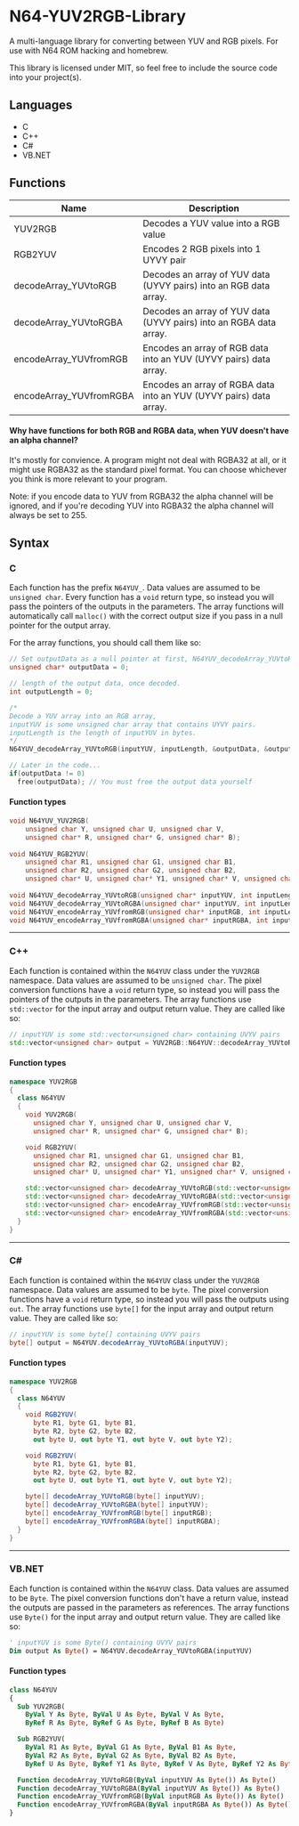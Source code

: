 # N64-YUV2RGB-Library
A multi-language library for converting between YUV and RGB pixels. For use with N64 ROM hacking and homebrew.

This library is licensed under MIT, so feel free to include the source code into your project(s).

## Languages

* C
* C++
* C#
* VB.NET

## Functions

Name | Description
------------ | -------------
YUV2RGB | Decodes a YUV value into a RGB value
RGB2YUV | Encodes 2 RGB pixels into 1 UYVY pair
decodeArray_YUVtoRGB | Decodes an array of YUV data (UYVY pairs) into an RGB data array.
decodeArray_YUVtoRGBA | Decodes an array of YUV data (UYVY pairs) into an RGBA data array.
encodeArray_YUVfromRGB | Encodes an array of RGB data into an YUV (UYVY pairs) data array.
encodeArray_YUVfromRGBA | Encodes an array of RGBA data into an YUV (UYVY pairs) data array.

#### Why have functions for both RGB and RGBA data, when YUV doesn't have an alpha channel?

It's mostly for convience. A program might not deal with RGBA32 at all, or it might use RGBA32 as the standard pixel format. 
You can choose whichever you think is more relevant to your program. 

Note: if you encode data to YUV from RGBA32 the alpha channel will be 
ignored, and if you're decoding YUV into RGBA32 the alpha channel will always be set to 255.

## Syntax

### C

Each function has the prefix `N64YUV_`. Data values are assumed to be `unsigned char`. Every function has a `void` 
return type, so instead you will pass the pointers of the outputs in the parameters. The array functions will automatically
call `malloc()` with the correct output size if you pass in a null pointer for the output array.

For the array functions, you should call them like so:
```C
// Set outputData as a null pointer at first, N64YUV_decodeArray_YUVtoRGB will call malloc() automatically.
unsigned char* outputData = 0;

// length of the output data, once decoded.
int outputLength = 0;

/* 
Decode a YUV array into an RGB array, 
inputYUV is some unsigned char array that contains UYVY pairs.
inputLength is the length of inputYUV in bytes.
*/
N64YUV_decodeArray_YUVtoRGB(inputYUV, inputLength, &outputData, &outputLength);

// Later in the code...
if(outputData != 0)
  free(outputData); // You must free the output data yourself
```

#### Function types
```C
void N64YUV_YUV2RGB(
	unsigned char Y, unsigned char U, unsigned char V,
	unsigned char* R, unsigned char* G, unsigned char* B);
  
void N64YUV_RGB2YUV(
	unsigned char R1, unsigned char G1, unsigned char B1,
	unsigned char R2, unsigned char G2, unsigned char B2,
	unsigned char* U, unsigned char* Y1, unsigned char* V, unsigned char* Y2);
  
void N64YUV_decodeArray_YUVtoRGB(unsigned char* inputYUV, int inputLength, unsigned char** outputRGB, int* outputLength);
void N64YUV_decodeArray_YUVtoRGBA(unsigned char* inputYUV, int inputLength, unsigned char** outputRGBA, int* outputLength);
void N64YUV_encodeArray_YUVfromRGB(unsigned char* inputRGB, int inputLength, unsigned char** outputYUV, int* outputLength);
void N64YUV_encodeArray_YUVfromRGBA(unsigned char* inputRGBA, int inputLength, unsigned char** outputYUV, int* outputLength);
```
---------------------------------------------
### C++

Each function is contained within the `N64YUV` class under the `YUV2RGB` namespace. 
Data values are assumed to be `unsigned char`. 
The pixel conversion functions have a `void` return type, so instead you will pass the pointers of the outputs in the parameters. 
The array functions use `std::vector` for the input array and output return value.
They are called like so:
```C++
// inputYUV is some std::vector<unsigned char> containing UVYV pairs
std::vector<unsigned char> output = YUV2RGB::N64YUV::decodeArray_YUVtoRGB(inputYUV);
```

#### Function types
```C++
namespace YUV2RGB
{
  class N64YUV
  {
    void YUV2RGB(
      unsigned char Y, unsigned char U, unsigned char V,
      unsigned char* R, unsigned char* G, unsigned char* B);

    void RGB2YUV(
      unsigned char R1, unsigned char G1, unsigned char B1,
      unsigned char R2, unsigned char G2, unsigned char B2,
      unsigned char* U, unsigned char* Y1, unsigned char* V, unsigned char* Y2);

    std::vector<unsigned char> decodeArray_YUVtoRGB(std::vector<unsigned char> inputYUV);
    std::vector<unsigned char> decodeArray_YUVtoRGBA(std::vector<unsigned char> inputYUV);
    std::vector<unsigned char> encodeArray_YUVfromRGB(std::vector<unsigned char> inputRGB);
    std::vector<unsigned char> encodeArray_YUVfromRGBA(std::vector<unsigned char> inputRGBA);
  }
}
```
---------------------------------------------
### C#

Each function is contained within the `N64YUV` class under the `YUV2RGB` namespace. 
Data values are assumed to be `byte`. 
The pixel conversion functions have a `void` return type, so instead you will pass the outputs using `out`. 
The array functions use `byte[]` for the input array and output return value.
They are called like so:
```C#
// inputYUV is some byte[] containing UVYV pairs
byte[] output = N64YUV.decodeArray_YUVtoRGBA(inputYUV);
```

#### Function types
```C#
namespace YUV2RGB
{
  class N64YUV
  {
    void RGB2YUV(
      byte R1, byte G1, byte B1,
      byte R2, byte G2, byte B2,
      out byte U, out byte Y1, out byte V, out byte Y2);

    void RGB2YUV(
      byte R1, byte G1, byte B1,
      byte R2, byte G2, byte B2,
      out byte U, out byte Y1, out byte V, out byte Y2);

    byte[] decodeArray_YUVtoRGB(byte[] inputYUV);
    byte[] decodeArray_YUVtoRGBA(byte[] inputYUV);
    byte[] encodeArray_YUVfromRGB(byte[] inputRGB);
    byte[] encodeArray_YUVfromRGBA(byte[] inputRGBA);
  }
}
```
---------------------------------------------
### VB.NET

Each function is contained within the `N64YUV` class. 
Data values are assumed to be `Byte`. 
The pixel conversion functions don't have a return value, 
instead the outputs are passed in the parameters as references. 
The array functions use `Byte()` for the input array and output return value.
They are called like so:
```vb
' inputYUV is some Byte() containing UVYV pairs
Dim output As Byte() = N64YUV.decodeArray_YUVtoRGBA(inputYUV)
```

#### Function types
```vb
class N64YUV
{
  Sub YUV2RGB(
    ByVal Y As Byte, ByVal U As Byte, ByVal V As Byte, 
    ByRef R As Byte, ByRef G As Byte, ByRef B As Byte)

  Sub RGB2YUV(
    ByVal R1 As Byte, ByVal G1 As Byte, ByVal B1 As Byte, 
    ByVal R2 As Byte, ByVal G2 As Byte, ByVal B2 As Byte, 
    ByRef U As Byte, ByRef Y1 As Byte, ByRef V As Byte, ByRef Y2 As Byte)

  Function decodeArray_YUVtoRGB(ByVal inputYUV As Byte()) As Byte()
  Function decodeArray_YUVtoRGBA(ByVal inputYUV As Byte()) As Byte()
  Function encodeArray_YUVfromRGB(ByVal inputRGB As Byte()) As Byte()
  Function encodeArray_YUVfromRGBA(ByVal inputRGBA As Byte()) As Byte()
}

```
